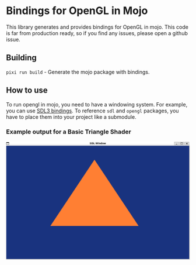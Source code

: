 # Bindings for OpenGL in Mojo
This library generates and provides bindings for OpenGL in mojo.
This code is far from production ready, so if you find any issues, please open a github issue.

## Building

`pixi run build` - Generate the mojo package with bindings.

## How to use
To run opengl in mojo, you need to have a windowing system.
For example, you can use [SDL3 bindings](https://github.com/MojoGameDevs/sdl-mojo). To reference `sdl` and `opengl` packages, you have to place them into your project like a submodule.

### Example output for a Basic Triangle Shader
<img src="images/triangle.png" alt="Example Image" width="600">
